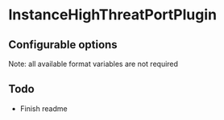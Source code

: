 # InstanceHighThreatPortPlugin

## Configurable options
Note: all available format variables are not required

## Todo
* Finish readme
